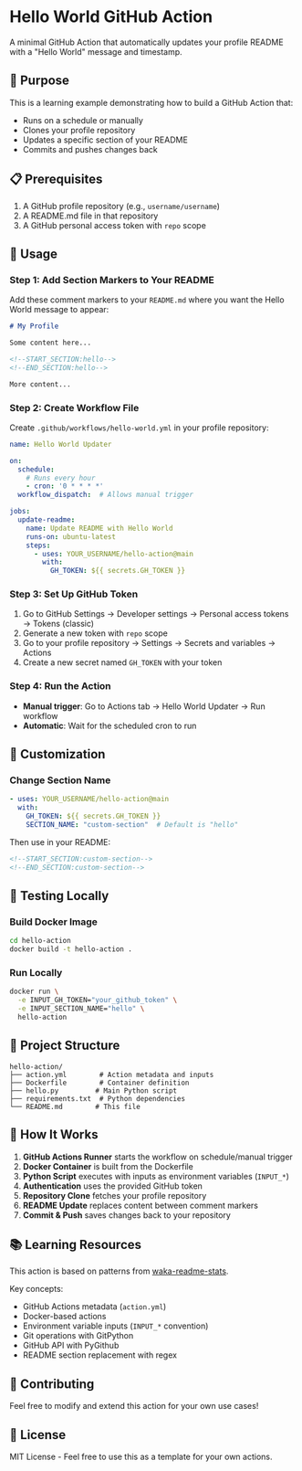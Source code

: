# Hello World GitHub Action

A minimal GitHub Action that automatically updates your profile README with a "Hello World" message and timestamp.

## 🎯 Purpose

This is a learning example demonstrating how to build a GitHub Action that:
- Runs on a schedule or manually
- Clones your profile repository
- Updates a specific section of your README
- Commits and pushes changes back

## 📋 Prerequisites

1. A GitHub profile repository (e.g., `username/username`)
2. A README.md file in that repository
3. A GitHub personal access token with `repo` scope

## 🚀 Usage

### Step 1: Add Section Markers to Your README

Add these comment markers to your `README.md` where you want the Hello World message to appear:

```markdown
# My Profile

Some content here...

<!--START_SECTION:hello-->
<!--END_SECTION:hello-->

More content...
```

### Step 2: Create Workflow File

Create `.github/workflows/hello-world.yml` in your profile repository:

```yaml
name: Hello World Updater

on:
  schedule:
    # Runs every hour
    - cron: '0 * * * *'
  workflow_dispatch:  # Allows manual trigger

jobs:
  update-readme:
    name: Update README with Hello World
    runs-on: ubuntu-latest
    steps:
      - uses: YOUR_USERNAME/hello-action@main
        with:
          GH_TOKEN: ${{ secrets.GH_TOKEN }}
```

### Step 3: Set Up GitHub Token

1. Go to GitHub Settings → Developer settings → Personal access tokens → Tokens (classic)
2. Generate a new token with `repo` scope
3. Go to your profile repository → Settings → Secrets and variables → Actions
4. Create a new secret named `GH_TOKEN` with your token

### Step 4: Run the Action

- **Manual trigger**: Go to Actions tab → Hello World Updater → Run workflow
- **Automatic**: Wait for the scheduled cron to run

## 🎨 Customization

### Change Section Name

```yaml
- uses: YOUR_USERNAME/hello-action@main
  with:
    GH_TOKEN: ${{ secrets.GH_TOKEN }}
    SECTION_NAME: "custom-section"  # Default is "hello"
```

Then use in your README:
```markdown
<!--START_SECTION:custom-section-->
<!--END_SECTION:custom-section-->
```

## 🧪 Testing Locally

### Build Docker Image

```bash
cd hello-action
docker build -t hello-action .
```

### Run Locally

```bash
docker run \
  -e INPUT_GH_TOKEN="your_github_token" \
  -e INPUT_SECTION_NAME="hello" \
  hello-action
```

## 📁 Project Structure

```
hello-action/
├── action.yml        # Action metadata and inputs
├── Dockerfile        # Container definition
├── hello.py         # Main Python script
├── requirements.txt  # Python dependencies
└── README.md        # This file
```

## 🔧 How It Works

1. **GitHub Actions Runner** starts the workflow on schedule/manual trigger
2. **Docker Container** is built from the Dockerfile
3. **Python Script** executes with inputs as environment variables (`INPUT_*`)
4. **Authentication** uses the provided GitHub token
5. **Repository Clone** fetches your profile repository
6. **README Update** replaces content between comment markers
7. **Commit & Push** saves changes back to your repository

## 📚 Learning Resources

This action is based on patterns from [waka-readme-stats](https://github.com/anmol098/waka-readme-stats).

Key concepts:
- GitHub Actions metadata (`action.yml`)
- Docker-based actions
- Environment variable inputs (`INPUT_*` convention)
- Git operations with GitPython
- GitHub API with PyGithub
- README section replacement with regex

## 🤝 Contributing

Feel free to modify and extend this action for your own use cases!

## 📝 License

MIT License - Feel free to use this as a template for your own actions.

